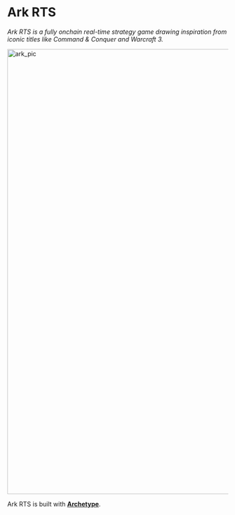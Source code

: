# Ark RTS

*Ark RTS is a fully onchain real-time strategy game drawing inspiration from iconic titles like Command & Conquer and Warcraft 3.*

<img width="1012" alt="ark_pic" src="https://github.com/user-attachments/assets/10fa2de2-44c2-4826-99b7-4a6213465413">

Ark RTS is built with **[Archetype](https://github.com/concrete-eth/archetype)**.
